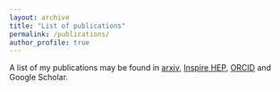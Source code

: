 ```yaml
---
layout: archive
title: "List of publications"
permalink: /publications/
author_profile: true
---
```


A list of my publications may be found in [arxiv](https://arxiv.org/search/?searchtype=author&query=La+Posta%2C+A), [Inspire HEP](https://inspirehep.net/authors/1889152), [ORCID](https://orcid.org/0000-0002-2613-2445) and Google Scholar.